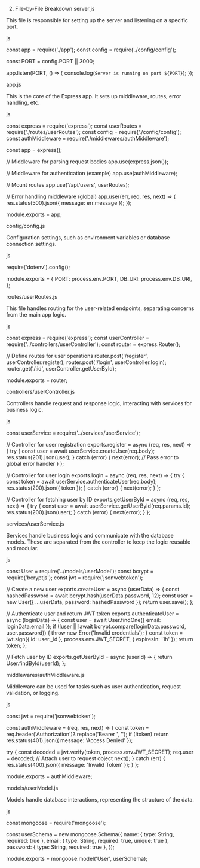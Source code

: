 2. File-by-File Breakdown
server.js

This file is responsible for setting up the server and listening on a specific port.

js

const app = require('./app');
const config = require('./config/config');

const PORT = config.PORT || 3000;

app.listen(PORT, () => {
  console.log(`Server is running on port ${PORT}`);
});

app.js

This is the core of the Express app. It sets up middleware, routes, error handling, etc.

js

const express = require('express');
const userRoutes = require('./routes/userRoutes');
const config = require('./config/config');
const authMiddleware = require('./middlewares/authMiddleware');

const app = express();

// Middleware for parsing request bodies
app.use(express.json());

// Middleware for authentication (example)
app.use(authMiddleware);

// Mount routes
app.use('/api/users', userRoutes);

// Error handling middleware (global)
app.use((err, req, res, next) => {
  res.status(500).json({ message: err.message });
});

module.exports = app;

config/config.js

Configuration settings, such as environment variables or database connection settings.

js

require('dotenv').config();

module.exports = {
  PORT: process.env.PORT,
  DB_URI: process.env.DB_URI,
};

routes/userRoutes.js

This file handles routing for the user-related endpoints, separating concerns from the main app logic.

js

const express = require('express');
const userController = require('../controllers/userController');
const router = express.Router();

// Define routes for user operations
router.post('/register', userController.register);
router.post('/login', userController.login);
router.get('/:id', userController.getUserById);

module.exports = router;

controllers/userController.js

Controllers handle request and response logic, interacting with services for business logic.

js

const userService = require('../services/userService');

// Controller for user registration
exports.register = async (req, res, next) => {
  try {
    const user = await userService.createUser(req.body);
    res.status(201).json(user);
  } catch (error) {
    next(error); // Pass error to global error handler
  }
};

// Controller for user login
exports.login = async (req, res, next) => {
  try {
    const token = await userService.authenticateUser(req.body);
    res.status(200).json({ token });
  } catch (error) {
    next(error);
  }
};

// Controller for fetching user by ID
exports.getUserById = async (req, res, next) => {
  try {
    const user = await userService.getUserById(req.params.id);
    res.status(200).json(user);
  } catch (error) {
    next(error);
  }
};

services/userService.js

Services handle business logic and communicate with the database models. These are separated from the controller to keep the logic reusable and modular.

js

const User = require('../models/userModel');
const bcrypt = require('bcryptjs');
const jwt = require('jsonwebtoken');

// Create a new user
exports.createUser = async (userData) => {
  const hashedPassword = await bcrypt.hash(userData.password, 12);
  const user = new User({ ...userData, password: hashedPassword });
  return user.save();
};

// Authenticate user and return JWT token
exports.authenticateUser = async (loginData) => {
  const user = await User.findOne({ email: loginData.email });
  if (!user || !await bcrypt.compare(loginData.password, user.password)) {
    throw new Error('Invalid credentials');
  }
  const token = jwt.sign({ id: user._id }, process.env.JWT_SECRET, { expiresIn: '1h' });
  return token;
};

// Fetch user by ID
exports.getUserById = async (userId) => {
  return User.findById(userId);
};

middlewares/authMiddleware.js

Middleware can be used for tasks such as user authentication, request validation, or logging.

js

const jwt = require('jsonwebtoken');

const authMiddleware = (req, res, next) => {
  const token = req.header('Authorization')?.replace('Bearer ', '');
  if (!token) return res.status(401).json({ message: 'Access Denied' });

  try {
    const decoded = jwt.verify(token, process.env.JWT_SECRET);
    req.user = decoded; // Attach user to request object
    next();
  } catch (err) {
    res.status(400).json({ message: 'Invalid Token' });
  }
};

module.exports = authMiddleware;

models/userModel.js

Models handle database interactions, representing the structure of the data.

js

const mongoose = require('mongoose');

const userSchema = new mongoose.Schema({
  name: { type: String, required: true },
  email: { type: String, required: true, unique: true },
  password: { type: String, required: true },
});

module.exports = mongoose.model('User', userSchema);
